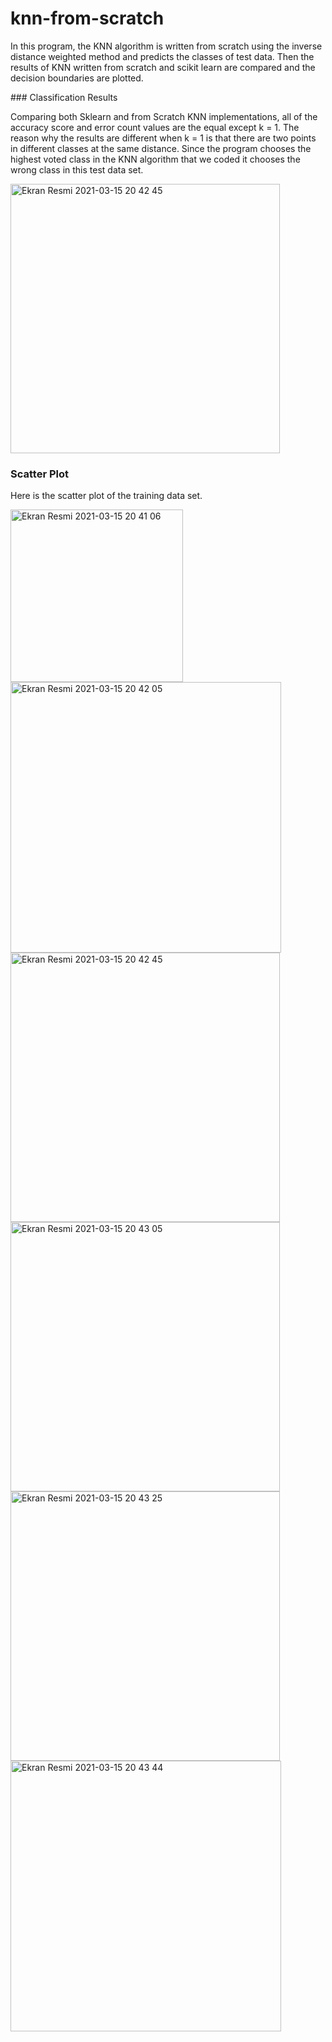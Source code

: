 # knn-from-scratch

In this program, the KNN algorithm is written from scratch using the inverse distance weighted method and predicts the classes of test data. Then the results of KNN written from scratch and scikit learn are compared and the decision boundaries are plotted.


### Classification Results 

Comparing both Sklearn and from Scratch KNN implementations, all of the accuracy score and error count values are the equal except k = 1. The reason why the results are different when k = 1 is that there are two points in different classes at the same distance. Since the program chooses the highest voted class in the KNN algorithm that we coded it chooses the wrong class in this test data set.

<img width="431" alt="Ekran Resmi 2021-03-15 20 42 45" src="https://user-images.githubusercontent.com/52889449/111197191-3b077100-85cf-11eb-8f6e-e50f4f82c69a.png">

### Scatter Plot

Here is the scatter plot of the training data set.

<img width="276" alt="Ekran Resmi 2021-03-15 20 41 06" src="https://user-images.githubusercontent.com/52889449/111196831-cf250880-85ce-11eb-9b6f-e97302f9eb73.png">



<img width="433" alt="Ekran Resmi 2021-03-15 20 42 05" src="https://user-images.githubusercontent.com/52889449/111196939-ea901380-85ce-11eb-9355-4853e44de3aa.png">


<img width="431" alt="Ekran Resmi 2021-03-15 20 42 45" src="https://user-images.githubusercontent.com/52889449/111197162-2e831880-85cf-11eb-8a42-ccb202f09d18.png">
<img width="431" alt="Ekran Resmi 2021-03-15 20 43 05" src="https://user-images.githubusercontent.com/52889449/111197168-2fb44580-85cf-11eb-9a87-da2ddc29e23e.png">
<img width="431" alt="Ekran Resmi 2021-03-15 20 43 25" src="https://user-images.githubusercontent.com/52889449/111197171-317e0900-85cf-11eb-8643-4b07eb3ef345.png">
<img width="433" alt="Ekran Resmi 2021-03-15 20 43 44" src="https://user-images.githubusercontent.com/52889449/111197180-3478f980-85cf-11eb-9b14-96ebf9273543.png">

